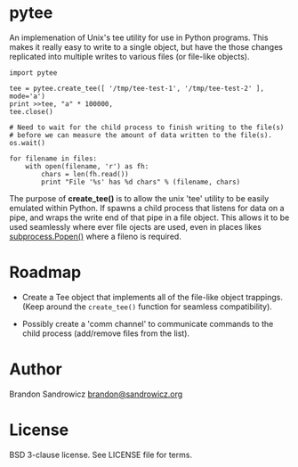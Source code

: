 pytee
=====

An implemenation of Unix's tee utility for use in Python programs. This makes
it really easy to write to a single object, but have the those changes
replicated into multiple writes to various files (or file-like objects).

    import pytee

    tee = pytee.create_tee([ '/tmp/tee-test-1', '/tmp/tee-test-2' ], mode='a')
    print >>tee, "a" * 100000,
    tee.close()

    # Need to wait for the child process to finish writing to the file(s)
    # before we can measure the amount of data written to the file(s).
    os.wait()

    for filename in files:
        with open(filename, 'r') as fh:
            chars = len(fh.read())
            print "File '%s' has %d chars" % (filename, chars)

The purpose of **create_tee()** is to allow the unix 'tee' utility to be easily
emulated within Python. If spawns a child process that listens for data on a
pipe, and wraps the write end of that pipe in a file object. This allows it to
be used seamlessly where ever file ojects are used, even in places likes
[subprocess.Popen()][1] where a fileno is required.

Roadmap
=======

 * Create a Tee object that implements all of the file-like object trappings.
   (Keep around the `create_tee()` function for seamless compatibility).

 * Possibly create a 'comm channel' to communicate commands to the child
   process (add/remove files from the list).

Author
======

Brandon Sandrowicz <brandon@sandrowicz.org>

License
=======

BSD 3-clause license. See LICENSE file for terms.

[1]: http://docs.python.org/library/subprocess.html#subprocess.Popen
